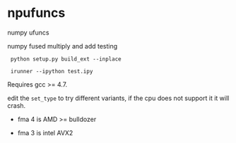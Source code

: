 npufuncs
========

numpy ufuncs

numpy fused multiply and add testing

```
 python setup.py build_ext --inplace
 
 irunner --ipython test.ipy 
 ```

 Requires gcc >= 4.7.
 
 edit the `set_type` to try different variants, if the cpu does not support it it will crash.
 * fma 4 is AMD >= bulldozer

 * fma 3 is intel AVX2
